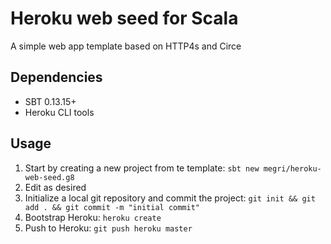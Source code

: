 # Heroku web seed for Scala

A simple web app template based on HTTP4s and Circe

## Dependencies
* SBT 0.13.15+
* Heroku CLI tools

## Usage
1. Start by creating a new project from te template: `sbt new megri/heroku-web-seed.g8`
2. Edit as desired
3. Initialize a local git repository and commit the project: `git init && git add . && git commit -m "initial commit"`
4. Bootstrap Heroku: `heroku create`
5. Push to Heroku: `git push heroku master`
